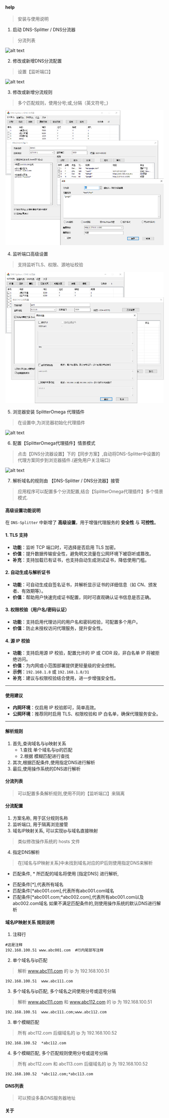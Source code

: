 #### help
> 安装与使用说明

1. 启动 DNS-Splitter / DNS分流器
> 分流列表

![alt text](https://github.com/mycoco/DNS-Splitter/blob/main/images/AImage_0002.png)

2. 修改或新增DNS分流配置
> 设置【监听端口】

![alt text](https://github.com/mycoco/DNS-Splitter/blob/main/images/AImage_0003.png)

3. 修改或新增分流规则
> 多个匹配规则，使用分号;或,分隔（英文符号;,)

![alt text](https://github.com/mycoco/DNS-Splitter/blob/main/images/dns-splitter-v1.png)

4. 监听端口高级设置
> 支持监听TLS、权限、源地址校验

![alt text](https://github.com/mycoco/DNS-Splitter/blob/main/images/AImage_0004.png)


5. 浏览器安装 SplitterOmega 代理插件
> 在设置中,为浏览器初始化代理插件

![alt text](https://github.com/mycoco/DNS-Splitter/blob/main/images/AImage_0000.png)


6. 配置【SplitterOmega代理插件】情景模式
> 点击【DNS分流器设置】下的【同步方案】,自动将DNS-Splitter中设置的代理方案同步到浏览器插件.(避免用户关注端口)

![alt text](https://github.com/mycoco/DNS-Splitter/blob/main/images/AImage_0001.png)

7. 解析域名的规则由 【DNS-Splitter / DNS分流器】接管
> 应用程序可以配置多个分流配置,结合【SplitterOmega代理插件】多个情景模式.


#### 高级设置功能说明

在 `DNS-Splitter` 中新增了 **高级设置**，用于增强代理服务的 **安全性** 与 **可控性**。

#### 1. TLS 支持

* **功能**：监听 TCP 端口时，可选择是否启用 TLS 加密。
* **价值**：提升数据传输安全性，避免明文流量在公网环境下被窃听或篡改。
* **补充**：支持加载已有证书，也支持自动生成测试证书，降低使用门槛。

#### 2. 自动生成与解析证书

* **功能**：可自动生成自签名证书，并解析显示证书的详细信息（如 CN、颁发者、有效期等）。
* **价值**：帮助用户快速完成证书配置，同时可直观确认证书信息是否正确。

#### 3. 权限校验（用户名/密码认证）

* **功能**：支持启用代理访问的用户名和密码校验，可配置多个用户。
* **价值**：防止未授权访问代理服务，提升安全性。

#### 4. 源 IP 校验

* **功能**：支持启用源 IP 校验，配置允许的 IP 或 CIDR 段，非白名单 IP 将被拒绝访问。
* **价值**：为内网或小范围部署提供更轻量级的安全控制。
* **示例**：`192.168.1.8` 或 `192.168.1.8/31`
* **补充**：建议与权限校验结合使用，进一步增强安全性。

---

#### 使用建议

* **内网环境**：仅启用 IP 校验即可，简单高效。
* **公网环境**：推荐同时启用 TLS、权限校验和 IP 白名单，确保代理服务安全。
---

#### 解析规则
1. 首先,查询域名与ip映射关系
    - 1.查找 单个域名与ip的匹配
    - 2.根据 模糊匹配进行查找
2. 其次,根据匹配条件,使用指定DNS进行解析
3. 最后,使用操作系统的DNS进行解析


#### 分流列表
> 可以配置多条解析规则,使用不同的【监听端口】来隔离

#### 分流配置
1. 方案名称, 用于区分规则名称
2. 监听端口, 用于隔离浏览接管
3. 域名IP映射关系, 可以实现ip与域名直接映射 
> 类似修改操作系统的 hosts 文件
4. 指定DNS解析
> 在[域名与IP映射关系]中未找到域名对应的IP后则使用指定DNS来解析
* 匹配条件, * 所匹配的域名将使用 [指定DNS] 进行解析,
- 匹配条件[*],代表所有域名
- 匹配条件[*abc001.com],代表所有abc001.com域名
- 匹配条件[*abc001.com;*abc002.com],代表所有abc001.com以及abc002.com域名
如果不满足匹配条件的,则使用操作系统的默认DNS进行解析


#### 域名IP映射关系 规则说明 

1. 注释行
```
#这是注释
192.168.100.51 www.abc001.com  #行内尾部写注释
```

2. 单个域名与ip匹配
> 解析 www.abc111.com 的 ip 为 192.168.100.51
```
192.168.100.51  www.abc111.com
```

3. 多个域名与ip匹配, 多个域名之间使用分号或逗号分隔
> 解析 www.abc111.com 和 www.abc112.com 的 ip 为 192.168.100.51
```
192.168.100.51  www.abc111.com;www.abc112.com
```

3. 单个模糊匹配
> 所有 abc112.com 后缀域名的 ip 为 192.168.100.52
```
192.168.100.52  *abc112.com
```

4. 多个模糊匹配, 多个匹配规则使用分号或逗号分隔
> 所有 abc112.com 和 abc113.com 后缀域名的 ip 为 192.168.100.52
```
192.168.100.52  *abc112.com;*abc113.com
```

#### DNS列表
> 可以预设多条DNS服务器地址

#### 关于


